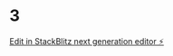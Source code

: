 # 3

[Edit in StackBlitz next generation editor ⚡️](https://stackblitz.com/~/github.com/cyberstork2005/3)